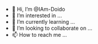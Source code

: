 - 👋 Hi, I’m @IAm-Doido
- 👀 I’m interested in ...
- 🌱 I’m currently learning ...
- 💞️ I’m looking to collaborate on ...
- 📫 How to reach me ...

<!---
IAm-Doido/IAm-Doido is a ✨ special ✨ repository because its `README.md` (this file) appears on your GitHub profile.
You can click the Preview link to take a look at your changes.
--->
